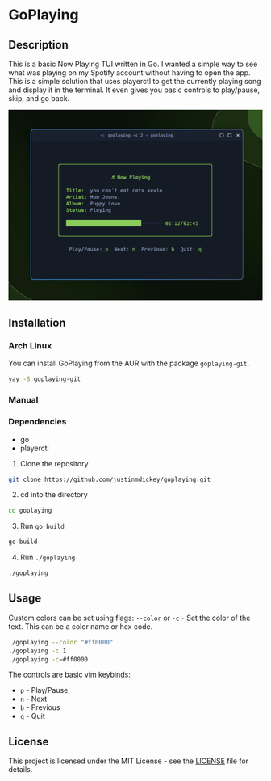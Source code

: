 # GoPlaying

## Description

This is a basic Now Playing TUI written in Go. I wanted a simple way to see what was playing on my Spotify account without having to open the app. This is a simple solution that uses playerctl to get the currently playing song and display it in the terminal. It even gives you basic controls to play/pause, skip, and go back.

![GoPlaying](assets/GoPlaying.jpeg)

## Installation

### Arch Linux

You can install GoPlaying from the AUR with the package `goplaying-git`.
```bash
yay -S goplaying-git
```

### Manual

### Dependencies

- go
- playerctl

1. Clone the repository
```bash
git clone https://github.com/justinmdickey/goplaying.git
```

2. cd into the directory
```bash
cd goplaying
```

3. Run `go build`
```bash
go build
```

4. Run `./goplaying`
```bash
./goplaying
```

## Usage

Custom colors can be set using flags:
`--color` or `-c` - Set the color of the text. This can be a color name or hex code.

```bash
./goplaying --color "#ff0000"
./goplaying -c 1
./goplaying -c=#ff0000
```

The controls are basic vim keybinds:
- `p` - Play/Pause
- `n` - Next
- `b` - Previous
- `q` - Quit

## License

This project is licensed under the MIT License - see the [LICENSE](LICENSE) file for details.
